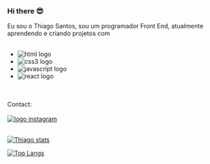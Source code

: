 ### Hi there 😎

Eu sou o Thiago Santos, sou um programador Front End, atualmente aprendendo e criando projetos com
<br>
<br>
-  <img src="https://img.shields.io/badge/HTML5-E34F26?style=for-the-badge&logo=html5&logoColor=white" alt="html logo">

-  <img src="https://img.shields.io/badge/CSS3-1572B6?style=for-the-badge&logo=css3&logoColor=white" alt="css3 logo">

-  <img src="https://img.shields.io/badge/JavaScript-F7DF1E?style=for-the-badge&logo=javascript&logoColor=black" alt="javascript logo">

-  <img src="https://img.shields.io/badge/React-20232A?style=for-the-badge&logo=react&logoColor=61DAFB" alt="react logo">
<br>
<br>
Contact:
<br>
<br>
<a href="https://www.instagram.com/thip_it/?next=%2F"><img src="https://img.icons8.com/?size=35&id=85154&format=png&color=000000" alt="logo instagram"></a>
<br>
<br>

[![Thiago stats](https://github-readme-stats.vercel.app/api?username=ThiagoSantos7)](https://github.com/anuraghazra/github-readme-stats)


[![Top Langs](https://github-readme-stats.vercel.app/api/top-langs/?username=ThiagoSantos7)](https://github.com/anuraghazra/github-readme-stats)
